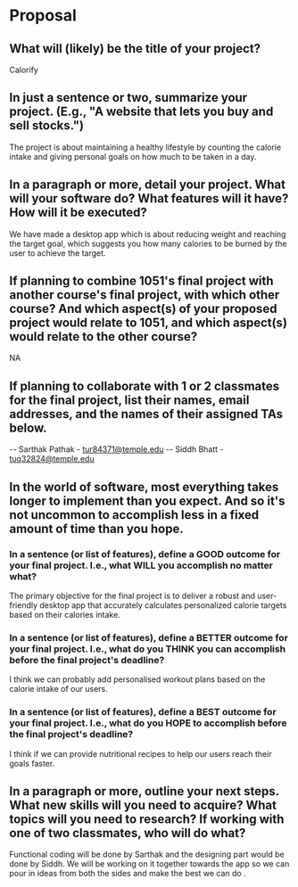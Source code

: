 # Proposal

## What will (likely) be the title of your project?

Calorify

## In just a sentence or two, summarize your project. (E.g., "A website that lets you buy and sell stocks.")

The project is about maintaining a healthy lifestyle by counting the calorie intake and giving personal goals on how much to be taken in a day.

## In a paragraph or more, detail your project. What will your software do? What features will it have? How will it be executed?

We have made a desktop app which is about reducing weight and reaching the target goal, which suggests you how many calories to be burned by the user to achieve the target.

## If planning to combine 1051's final project with another course's final project, with which other course? And which aspect(s) of your proposed project would relate to 1051, and which aspect(s) would relate to the other course?

NA

## If planning to collaborate with 1 or 2 classmates for the final project, list their names, email addresses, and the names of their assigned TAs below.

-- Sarthak Pathak - tur84371@temple.edu
-- Siddh Bhatt - tuq32824@temple.edu

## In the world of software, most everything takes longer to implement than you expect. And so it's not uncommon to accomplish less in a fixed amount of time than you hope.

### In a sentence (or list of features), define a GOOD outcome for your final project. I.e., what WILL you accomplish no matter what?

The primary objective for the final project is to deliver a robust and user-friendly desktop app that accurately calculates personalized calorie targets based on their calories intake.

### In a sentence (or list of features), define a BETTER outcome for your final project. I.e., what do you THINK you can accomplish before the final project's deadline?

I think we can probably add personalised workout plans based on the calorie intake of our users.

### In a sentence (or list of features), define a BEST outcome for your final project. I.e., what do you HOPE to accomplish before the final project's deadline?

I think if we can provide nutritional recipes to help our users reach their goals faster.

## In a paragraph or more, outline your next steps. What new skills will you need to acquire? What topics will you need to research? If working with one of two classmates, who will do what?

Functional coding will be done by Sarthak and the designing part would be done by Siddh. We will be working on it together towards the app so we can pour in ideas from both the sides and make the best we can do .